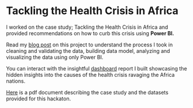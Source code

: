 # Tackling the Health Crisis in Africa

I worked on the case study; Tackling the Health Crisis in Africa and provided recommendations on how to curb this crisis using **Power BI.**

Read my [blog post]() on this project to understand the process I took in cleaning and validating the data, building data model, analyzing and visualizing the data using only Power BI.
 
You can interact with the insightful [dashboard]() report I built showcasing the hidden insights into the causes of the health crisis ravaging the Africa nations.

[Here](https://github.com/Chisomnwa/10Alytics-Hackaton---Tackling-the-Health-Crisis-in-Africa) is a pdf document describing the case study and the datasets provided for this hackaton.
